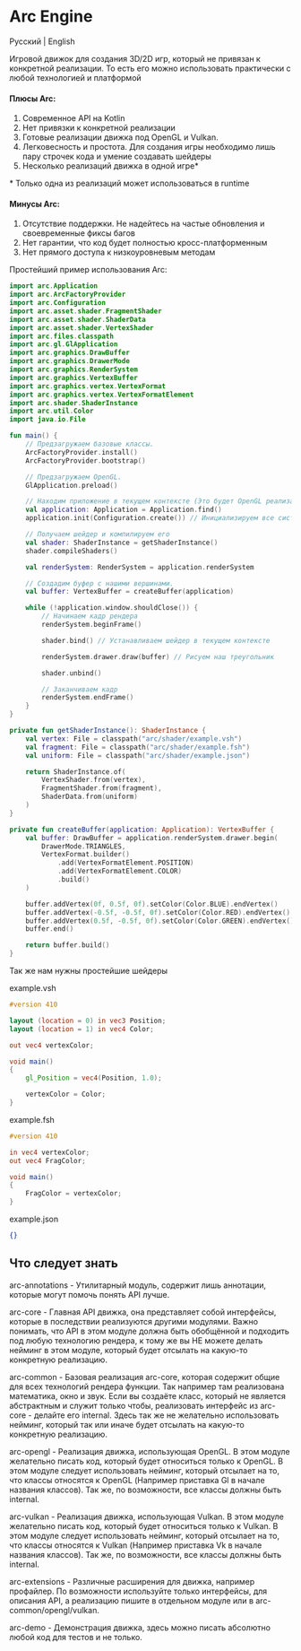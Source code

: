 # Arc Engine

Русский | English

Игровой движок для создания 3D/2D игр, который не привязан
к конкретной реализации. То есть его можно использовать практически с любой технологией и платформой

#### Плюсы Arc:
1. Современное API на Kotlin
2. Нет привязки к конкретной реализации
3. Готовые реализации движка под OpenGL и Vulkan.
4. Легковесность и простота. Для создания игры необходимо лишь пару строчек кода и умение создавать шейдеры
5. Несколько реализаций движка в одной игре*

\* Только одна из реализаций может использоваться в runtime

#### Минусы Arc:
1. Отсутствие поддержки. Не надейтесь на частые обновления и своевременные фиксы багов
2. Нет гарантии, что код будет полностью кросс-платформенным
3. Нет прямого доступа к низкоуровневым методам

Простейший пример использования Arc:

```kotlin
import arc.Application
import arc.ArcFactoryProvider
import arc.Configuration
import arc.asset.shader.FragmentShader
import arc.asset.shader.ShaderData
import arc.asset.shader.VertexShader
import arc.files.classpath
import arc.gl.GlApplication
import arc.graphics.DrawBuffer
import arc.graphics.DrawerMode
import arc.graphics.RenderSystem
import arc.graphics.VertexBuffer
import arc.graphics.vertex.VertexFormat
import arc.graphics.vertex.VertexFormatElement
import arc.shader.ShaderInstance
import arc.util.Color
import java.io.File

fun main() {
    // Предзагружаем базовые классы.
    ArcFactoryProvider.install()
    ArcFactoryProvider.bootstrap()

    // Предзагружаем OpenGL.
    GlApplication.preload()

    // Находим приложение в текущем контексте (Это будет OpenGL реализация)
    val application: Application = Application.find()
    application.init(Configuration.create()) // Инициализируем все системы. Это так же создаст окно.

    // Получаем шейдер и компилируем его
    val shader: ShaderInstance = getShaderInstance()
    shader.compileShaders()

    val renderSystem: RenderSystem = application.renderSystem

    // Создадим буфер с нашими вершинами.
    val buffer: VertexBuffer = createBuffer(application)

    while (!application.window.shouldClose()) {
        // Начинаем кадр рендера
        renderSystem.beginFrame()

        shader.bind() // Устанавливаем шейдер в текущем контексте

        renderSystem.drawer.draw(buffer) // Рисуем наш треугольник

        shader.unbind()

        // Заканчиваем кадр
        renderSystem.endFrame()
    }
}

private fun getShaderInstance(): ShaderInstance {
    val vertex: File = classpath("arc/shader/example.vsh")
    val fragment: File = classpath("arc/shader/example.fsh")
    val uniform: File = classpath("arc/shader/example.json")

    return ShaderInstance.of(
        VertexShader.from(vertex),
        FragmentShader.from(fragment),
        ShaderData.from(uniform)
    )
}

private fun createBuffer(application: Application): VertexBuffer {
    val buffer: DrawBuffer = application.renderSystem.drawer.begin(
        DrawerMode.TRIANGLES,
        VertexFormat.builder()
            .add(VertexFormatElement.POSITION)
            .add(VertexFormatElement.COLOR)
            .build()
    )

    buffer.addVertex(0f, 0.5f, 0f).setColor(Color.BLUE).endVertex()
    buffer.addVertex(-0.5f, -0.5f, 0f).setColor(Color.RED).endVertex()
    buffer.addVertex(0.5f, -0.5f, 0f).setColor(Color.GREEN).endVertex()
    buffer.end()

    return buffer.build()
}
```
Так же нам нужны простейшие шейдеры

example.vsh
```glsl
#version 410

layout (location = 0) in vec3 Position;
layout (location = 1) in vec4 Color;

out vec4 vertexColor;

void main()
{
    gl_Position = vec4(Position, 1.0);

    vertexColor = Color;
}
```

example.fsh
```glsl
#version 410

in vec4 vertexColor;
out vec4 FragColor;

void main()
{
    FragColor = vertexColor;
}
```

example.json
```json
{}
```

## Что следует знать

arc-annotations - Утилитарный модуль, содержит лишь аннотации, которые могут помочь понять API лучше.

arc-core - Главная API движка, она представляет собой интерфейсы, которые в последствии реализуются другими 
модулями. Важно понимать, что API в этом модуле должна быть обобщённой и подходить под любую технологию рендера,
к тому же вы НЕ можете делать нейминг в этом модуле, который будет отсылать на какую-то конкретную реализацию.

arc-common - Базовая реализация arc-core, которая содержит общие для всех технологий рендера функции. Так например там
реализована математика, окно и звук. Если вы создаёте класс, который не является абстрактным и служит только чтобы,
реализовать интерфейс из arc-core - делайте его internal. Здесь так же не желательно использовать нейминг,
который так или иначе будет отсылать на какую-то конкретную реализацию.

arc-opengl - Реализация движка, использующая OpenGL. В этом модуле желательно писать код,
который будет относиться только к OpenGL. В этом модуле следует использовать нейминг,
который отсылает на то, что классы относятся к OpenGL (Например приставка Gl в начале названия классов). Так же, по возможности,
все классы должны быть internal.

arc-vulkan - Реализация движка, использующая Vulkan. В этом модуле желательно писать код,
который будет относиться только к Vulkan. В этом модуле следует использовать нейминг,
который отсылает на то, что классы относятся к Vulkan (Например приставка Vk в начале названия классов). Так же, по возможности,
все классы должны быть internal.

arc-extensions - Различные расширения для движка, например профайлер. По возможности используйте только интерфейсы, для
описания API, а реализацию пишите в отдельном модуле или в arc-common/opengl/vulkan.

arc-demo - Демонстрация движка, здесь можно писать абсолютно любой код для тестов и не только.
